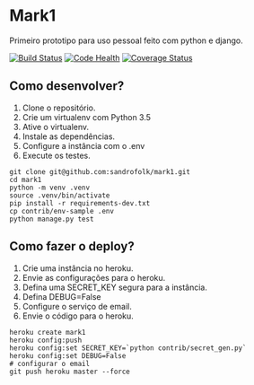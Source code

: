 # Mark1

Primeiro prototipo para uso pessoal feito com python e django.

[![Build Status](https://travis-ci.org/sandrofolk/mark1.svg?branch=master)](https://travis-ci.org/sandrofolk/mark1)
[![Code Health](https://landscape.io/github/sandrofolk/mark1/master/landscape.svg?style=flat)](https://landscape.io/github/sandrofolk/mark1/master)
[![Coverage Status](https://coveralls.io/repos/github/sandrofolk/mark1/badge.svg?branch=master)](https://coveralls.io/github/sandrofolk/mark1?branch=master)

## Como desenvolver?

1. Clone o repositório.
2. Crie um virtualenv com Python 3.5
3. Ative o virtualenv.
4. Instale as dependências.
5. Configure a instância com o .env
6. Execute os testes.

```console
git clone git@github.com:sandrofolk/mark1.git
cd mark1
python -m venv .venv
source .venv/bin/activate
pip install -r requirements-dev.txt
cp contrib/env-sample .env
python manage.py test
```


## Como fazer o deploy?

1. Crie uma instância no heroku.
2. Envie as configurações para o heroku.
3. Defina uma SECRET_KEY segura para a instância.
4. Defina DEBUG=False
5. Configure o serviço de email.
6. Envie o código para o heroku.

```console
heroku create mark1
heroku config:push
heroku config:set SECRET_KEY=`python contrib/secret_gen.py`
heroku config:set DEBUG=False
# configurar o email
git push heroku master --force
```